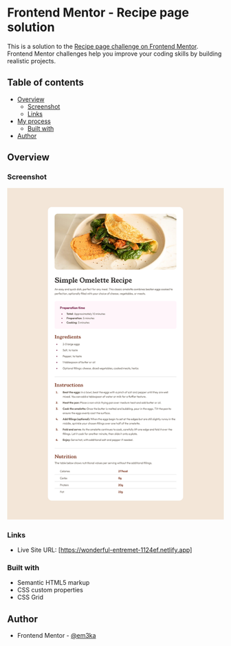 # Frontend Mentor - Recipe page solution

This is a solution to the [Recipe page challenge on Frontend Mentor](https://www.frontendmentor.io/challenges/recipe-page-KiTsR8QQKm). Frontend Mentor challenges help you improve your coding skills by building realistic projects.

## Table of contents

- [Overview](#overview)
  - [Screenshot](#screenshot)
  - [Links](#links)
- [My process](#my-process)
  - [Built with](#built-with)
- [Author](#author)

## Overview

### Screenshot

![](./screenshot/recipe-page-desktop.png)

### Links

- Live Site URL: [https://wonderful-entremet-1124ef.netlify.app]

### Built with

- Semantic HTML5 markup
- CSS custom properties
- CSS Grid

## Author

- Frontend Mentor - [@em3ka](https://www.frontendmentor.io/profile/Em3ka)
